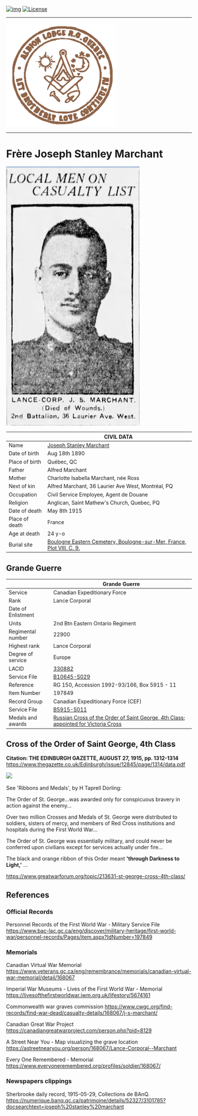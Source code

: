 <!-- ENTETE -->
[![img](https://img.shields.io/badge/Cycle%20de%20Vie-Édition-339999)](https://franc-maconnerie.ca)
[![License](https://img.shields.io/badge/Licence-MIT-blue)](LICENSE)

---

<div>
    <a target="_blank" href="https://franc-maconnerie.ca">
      <img src="../images/logo.png" alt="Julio Torres Freemasonry" width="300"/>
    </a>
</div>

--- 

<!-- FIN ENTETE -->

# Frère Joseph Stanley Marchant  

<img src="../images/jsmarchand/jsmPhoto.png">

||CIVIL DATA|
|---|---|
|Name|[Joseph Stanley Marchant](https://www.ancestry.ca/family-tree/person/tree/197335275/person/332591404375/facts)|
|Date of birth|Aug 18th 1890|
|Place of birth|Québec, QC|
|Father|Alfred Marchant|
|Mother|Charlotte Isabella Marchant, née Ross|
|Next of kin|Alfred Marchant, 36 Laurier Ave West, Montréal, PQ|
|Occupation|Civil Service Employee, Agent de Douane|
|Religion|Anglican, Saint Mathew's Church, Quebec, PQ|
|Date of death|May 8th 1915|
|Place of death|France|
|Age at death|24 y-o|
|Burial site| [Boulogne Eastern Cemetery, Boulogne-sur-Mer, France, Plot VIII. C. 9.](https://www.findagrave.com/memorial/56256659/joseph-stanley-marchant?_gl=1*1pbedsu*_gcl_au*NjM2OTkxOTAyLjE3MTc0MTkxODk.*_ga*MTU1OTQ1OTE1Ny4xNzA4NzI5NjAy*_ga_QPQNV9XG1B*MWM4ZmU3NmItN2RjMi00ODA4LWFjMmItMTNjNzVhMjIzNjg1LjQxLjEuMTcxNzYwODAxMy4wLjAuMA..*_ga_4QT8FMEX30*MWM4ZmU3NmItN2RjMi00ODA4LWFjMmItMTNjNzVhMjIzNjg1LjQxLjEuMTcxNzYwODAxMy42MC4wLjA.#source) |


## Grande Guerre 

||Grande Guerre|
|---|---|
|Service|Canadian Expeditionary Force|
|Rank|Lance Corporal|
|Date of Enlistment||
|Units|2nd Btn Eastern Ontario Regiment|
|Regimental number|22900|
|Highest rank|Lance Corporal|
|Degree of service|Europe|
|LACID|[330882](https://www.bac-lac.gc.ca/eng/discover/military-heritage/first-world-war/personnel-records/Pages/item.aspx?IdNumber=330882)|
|Service File|[B10645-S029](https://central.bac-lac.gc.ca/.item/?op=pdf&app=CEF&id=B10645-S029)|
|Reference|RG 150, Accession 1992-93/166, Box 5915 - 11|
|Item Number|197849|
|Record Group|Canadian Expeditionary Force (CEF)|
|Service File|[B5915-S011](http://central.bac-lac.gc.ca/.item/?op=pdf&app=CEF&id=B5915-S011) |
|Medals and awards | [Russian Cross of the Order of Saint George, 4th Class](https://www.ancestry.ca/discoveryui-content/view/23297:2471?ssrc=pt&tid=197335275&pid=332591404375); [appointed for Victoria Cross]() |

##  Cross of the Order of Saint George, 4th Class

**Citation: THE EDINBURGH GAZETTE, AUGUST 27, 1915, pp. 1312-1314**    
https://www.thegazette.co.uk/Edinburgh/issue/12845/page/1314/data.pdf

<img src="https://static.miraheze.org/battleofjutlandcrewlistswiki/1/1e/St.George_Cross.jpg" />

See 'Ribbons and Medals', by H Taprell Dorling:

The Order of St. George...was awarded only for conspicuous bravery in action against the enemy...

Over two million Crosses and Medals of St. George were distributed to soldiers, sisters of mercy, and members of Red Cross institutions and hospitals during the First World War...

The Order of St. George was essentially military, and could never be conferred upon civilians except for services actually under fire...

The black and orange ribbon of this Order meant **'through Darkness to Light,'** ...

https://www.greatwarforum.org/topic/213631-st-george-cross-4th-class/

## References 

### Official Records 
Personnel Records of the First World War - Military Service File 
https://www.bac-lac.gc.ca/eng/discover/military-heritage/first-world-war/personnel-records/Pages/item.aspx?IdNumber=197849

### Memorials 

Canadian Virtual War Memorial https://www.veterans.gc.ca/eng/remembrance/memorials/canadian-virtual-war-memorial/detail/168067 

Imperial War Museums - Lives of the First World War - Memorial https://livesofthefirstworldwar.iwm.org.uk/lifestory/5674161

Commonwealth war graves commission https://www.cwgc.org/find-records/find-war-dead/casualty-details/168067/j-s-marchant/

Canadian Great War Project https://canadiangreatwarproject.com/person.php?pid=8129

A Street Near You - Map visualizing the grave location https://astreetnearyou.org/person/168067/Lance-Corporal--Marchant

Every One Remembered - Memorial https://www.everyoneremembered.org/profiles/soldier/168067/

### Newspapers clippings 
Sherbrooke daily record, 1915-05-29, Collections de BAnQ. https://numerique.banq.qc.ca/patrimoine/details/52327/3101785?docsearchtext=joseph%20stanley%20marchant